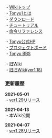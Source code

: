 ・[Wikiトップ](./)  
・[Tonyu1とは](./about)  
・[ダウンロード](./download)  
・[チュートリアル](./tutorial)  
・[命令リファレンス](./reference)  

・[Tonyu公式HP](https://www.tonyu.jp/)  
・[プロジェクトボード](https://www.tonyu.jp/project/top.cgi)  
・[Tonyu BBS](http://www.tonyu.jp/joyful/joyful.cgi)  

・[旧Wiki](http://hoge1e3.sakura.ne.jp/tonyu/wiki/)  
・[旧旧Wiki(ver1.18)](./ver118/html/Tonyu%20System.html)  

### 更新履歴

**2021-05-01**  
・[ver1.29リリース](./download)  

**2021-04-13**  
・本Wiki公開  

**2021-04-07**  
・[ver1.28リリース](./download)  

